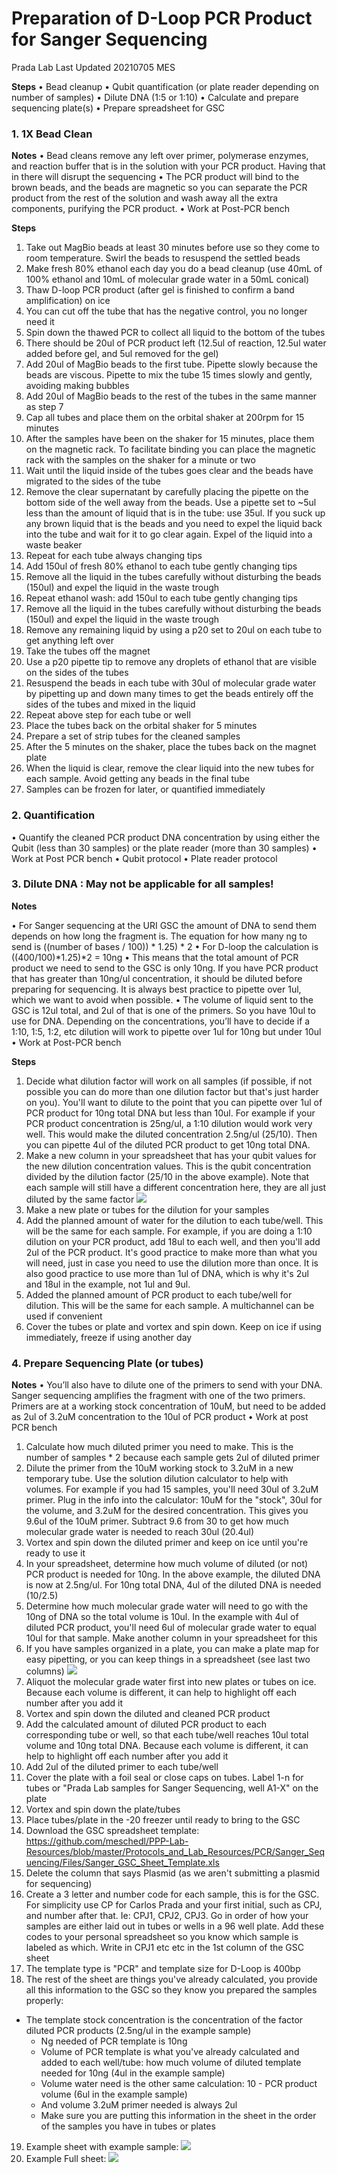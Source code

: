# Preparation of D-Loop PCR Product for Sanger Sequencing

Prada Lab
Last Updated 20210705 MES

**Steps**
•	Bead cleanup
•	Qubit quantification (or plate reader depending on number of samples)
•	Dilute DNA (1:5 or 1:10)
•	Calculate and prepare sequencing plate(s)
•	Prepare spreadsheet for GSC

### 1. 1X Bead Clean

**Notes**
•	Bead cleans remove any left over primer, polymerase enzymes, and reaction buffer that is in the solution with your PCR product. Having that in there will disrupt the sequencing
•	The PCR product will bind to the brown beads, and the beads are magnetic so you can separate the PCR product from the rest of the solution and wash away all the extra components, purifying the PCR product.
•	Work at Post-PCR bench

**Steps**

1.	Take out MagBio beads at least 30 minutes before use so they come to room temperature. Swirl the beads to resuspend the settled beads
2.	Make fresh 80% ethanol each day you do a bead cleanup (use 40mL of 100% ethanol and 10mL of molecular grade water in a 50mL conical)
3.	Thaw D-loop PCR product (after gel is finished to confirm a band amplification) on ice
4.	You can cut off the tube that has the negative control, you no longer need it
5.	Spin down the thawed PCR to collect all liquid to the bottom of the tubes
6.	There should be 20ul of PCR product left (12.5ul of reaction, 12.5ul water added before gel, and 5ul removed for the gel)
7.	Add 20ul of MagBio beads to the first tube. Pipette slowly because the beads are viscous. Pipette to mix the tube 15 times slowly and gently, avoiding making bubbles
8.	Add 20ul of MagBio beads to the rest of the tubes in the same manner as step 7
9.	Cap all tubes and place them on the orbital shaker at 200rpm for 15 minutes
10.	After the samples have been on the shaker for 15 minutes, place them on the magnetic rack. To facilitate binding you can place the magnetic rack with the samples on the shaker for a minute or two
11.	Wait until the liquid inside of the tubes goes clear and the beads have migrated to the sides of the tube
12.	Remove the clear supernatant by carefully placing the pipette on the bottom side of the well away from the beads. Use a pipette set to ~5ul less than the amount of liquid that is in the tube: use 35ul. If you suck up any brown liquid that is the beads and you need to expel the liquid back into the tube and wait for it to go clear again. Expel of the liquid into a waste beaker
13.	Repeat for each tube always changing tips
14.	Add 150ul of fresh 80% ethanol to each tube gently changing tips
15.	Remove all the liquid in the tubes carefully without disturbing the beads (150ul) and expel the liquid in the waste trough
16.	Repeat ethanol wash: add 150ul to each tube gently changing tips
17.	Remove all the liquid in the tubes carefully without disturbing the beads (150ul) and expel the liquid in the waste trough
18.	Remove any remaining liquid by using a p20 set to 20ul on each tube to get anything left over
19.	Take the tubes off the magnet
20.	Use a p20 pipette tip to remove any droplets of ethanol that are visible on the sides of the tubes
21.	Resuspend the beads in each tube with 30ul of molecular grade water by pipetting up and down many times to get the beads entirely off the sides of the tubes and mixed in the liquid
22.	Repeat above step for each tube or well
23.	Place the tubes back on the orbital shaker for 5 minutes
24.	Prepare a set of strip tubes for the cleaned samples
25.	After the 5 minutes on the shaker, place the tubes back on the magnet plate
26.	When the liquid is clear, remove the  clear liquid into the new tubes for each sample. Avoid getting any beads in the final tube
27.	Samples can be frozen for later, or quantified immediately

### 2. Quantification


•	Quantify the cleaned PCR product DNA concentration by using either the Qubit (less than 30 samples) or the plate reader (more than 30 samples)
•	Work at Post PCR bench
•	Qubit protocol
•	Plate reader protocol

### 3. Dilute DNA : May not be applicable for all samples!

**Notes**

•	For Sanger sequencing at the URI GSC the amount of DNA to send them depends on how long the fragment is. The equation for how many ng to send is
((number of bases / 100)) * 1.25) * 2
•	For D-loop the calculation is ((400/100)*1.25)*2 = 10ng
•	This means that the total amount of PCR product we need to send to the GSC is only 10ng. If you have PCR product that has greater than 10ng/ul concentration, it should be diluted before preparing for sequencing. It is always best practice to pipette over 1ul, which we want to avoid when possible.
•	The volume of liquid sent to the GSC is 12ul total, and 2ul of that is one of the primers. So you have 10ul to use for DNA. Depending on the concentrations, you’ll have to decide if a 1:10, 1:5, 1:2, etc dilution will work to pipette over 1ul for 10ng but under 10ul
•	Work at Post-PCR bench

**Steps**

1.	Decide what dilution factor will work on all samples (if possible, if not possible you can do more than one dilution factor but that's just harder on you). You'll want to dilute to the point that you can pipette over 1ul of PCR product for 10ng total DNA but less than 10ul. For example if your PCR product concentration is 25ng/ul, a 1:10 dilution would work very well. This would make the diluted concentration 2.5ng/ul (25/10). Then you can pipette 4ul of the diluted PCR product to get 10ng total DNA.
2.	Make a new column in your spreadsheet that has your qubit values for the new dilution concentration values. This is the qubit concentration divided by the dilution factor (25/10 in the above example). Note that each sample will still have a different concentration here, they are all just diluted by the same factor
![](https://raw.githubusercontent.com/meschedl/PPP-Lab-Resources/master/images/Screen%20Shot%202021-08-09%20at%203.34.11%20PM.png)
3.	Make a new plate or tubes for the dilution for your samples
4.	Add the planned amount of water for the dilution to each tube/well. This will be the same for each sample. For example, if you are doing a 1:10 dilution on your PCR product, add 18ul to each well, and then you'll add 2ul of the PCR product. It's good practice to make more than what you will need, just in case you need to use the dilution more than once. It is also good practice to use more than 1ul of DNA, which is why it's 2ul and 18ul in the example, not 1ul and 9ul.
5.	Added the planned amount of PCR product to each tube/well for dilution. This will be the same for each sample. A multichannel can be used if convenient
6.	Cover the tubes or plate and vortex and spin down. Keep on ice if using immediately, freeze if using another day

### 4. Prepare Sequencing Plate (or tubes)

**Notes**
•	You’ll also have to dilute one of the primers to send with your DNA. Sanger sequencing amplifies the fragment with one of the two primers. Primers are at a working stock concentration of 10uM, but need to be added as 2ul of 3.2uM concentration to the 10ul of PCR product
•	Work at post PCR bench

1.	Calculate how much diluted primer you need to make. This is the number of samples * 2 because each sample gets 2ul of diluted primer
2.	Dilute the primer from the 10uM working stock to 3.2uM in a new temporary tube. Use the solution dilution calculator to help with volumes. For example if you had 15 samples, you'll need 30ul of 3.2uM primer. Plug in the info into the calculator: 10uM for the "stock", 30ul for the volume, and 3.2uM for the desired concentration. This gives you 9.6ul of the 10uM primer. Subtract 9.6 from 30 to get how much molecular grade water is needed to reach 30ul (20.4ul)
3.	Vortex and spin down the diluted primer and keep on ice until you're ready to use it
4.	In your spreadsheet, determine how much volume of diluted (or not) PCR product is needed for 10ng. In the above example, the diluted DNA is now at 2.5ng/ul. For 10ng total DNA, 4ul of the diluted DNA is needed (10/2.5)
5.	Determine how much molecular grade water will need to go with the 10ng of DNA so the total volume is 10ul. In the example with 4ul of diluted PCR product, you'll need 6ul of molecular grade water to equal 10ul for that sample. Make another column in your spreadsheet for this
6.	If you have samples organized in a plate, you can make a plate map for easy pipetting, or you can keep things in a spreadsheet (see last two columns)
![](https://raw.githubusercontent.com/meschedl/PPP-Lab-Resources/master/images/Screen%20Shot%202021-08-09%20at%203.34.25%20PM.png)
7.	Aliquot the molecular grade water first into new plates or tubes on ice. Because each volume is different, it can help to highlight off each number after you add it
8.	Vortex and spin down the diluted and cleaned PCR product
9.	Add the calculated amount of diluted PCR product to each corresponding tube or well, so that each tube/well reaches 10ul total volume and 10ng total DNA. Because each volume is different, it can help to highlight off each number after you add it
10.	Add 2ul of the diluted primer to each tube/well
11.	Cover the plate with a foil seal or close caps on tubes. Label 1-n for tubes or "Prada Lab samples for Sanger Sequencing, well A1-X" on the plate
12.	Vortex and spin down the plate/tubes
13.	Place tubes/plate in the -20 freezer until ready to bring to the GSC
14.	Download the GSC spreadsheet template: https://github.com/meschedl/PPP-Lab-Resources/blob/master/Protocols_and_Lab_Resources/PCR/Sanger_Sequencing/Files/Sanger_GSC_Sheet_Template.xls
15.	Delete the column that says Plasmid (as we aren't submitting a plasmid for sequencing)
16.	Create a 3 letter and number code for each sample, this is for the GSC. For simplicity use CP for Carlos Prada and your first initial, such as CPJ, and number after that. Ie: CPJ1, CPJ2, CPJ3. Go in order of how your samples are either laid out in tubes or wells in a 96 well plate. Add these codes to your personal spreadsheet so you know which sample is labeled as which. Write in CPJ1 etc etc in the 1st column of the GSC sheet
17.	The template type is "PCR" and template size for D-Loop is 400bp
18.	The rest of the sheet are things you've already calculated, you provide all this information to the GSC so they know you prepared the samples properly:
  - The template stock concentration is the concentration of the factor diluted PCR products (2.5ng/ul in the example sample)
	- Ng needed of PCR template is 10ng
	- Volume of PCR template is what you've already calculated and added to each well/tube: how much volume of diluted template needed for 10ng (4ul in the example sample)
	- Volume water need is the other same calculation: 10 - PCR product volume (6ul in the example sample)
	- And volume 3.2uM primer needed is always 2ul
	- Make sure you are putting this information in the sheet in the order of the samples you have in tubes or plates
19.	Example sheet with example sample:
![](https://raw.githubusercontent.com/meschedl/PPP-Lab-Resources/master/images/Screen%20Shot%202021-07-05%20at%202.35.48%20PM.png)
20. Example Full sheet:
![](https://raw.githubusercontent.com/meschedl/PPP-Lab-Resources/master/images/Screen%20Shot%202021-08-09%20at%203.28.52%20PM.png)
